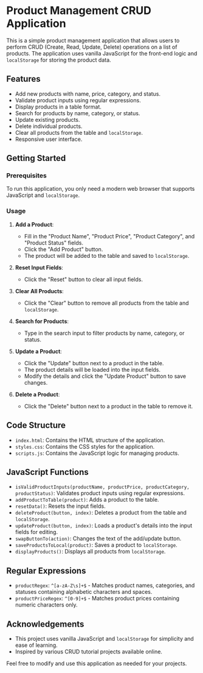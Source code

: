 # Product Management CRUD Application

This is a simple product management application that allows users to perform CRUD (Create, Read, Update, Delete) operations on a list of products. The application uses vanilla JavaScript for the front-end logic and `localStorage` for storing the product data.

## Features

- Add new products with name, price, category, and status.
- Validate product inputs using regular expressions.
- Display products in a table format.
- Search for products by name, category, or status.
- Update existing products.
- Delete individual products.
- Clear all products from the table and `localStorage`.
- Responsive user interface.

## Getting Started

### Prerequisites

To run this application, you only need a modern web browser that supports JavaScript and `localStorage`.

### Usage

1. **Add a Product**:
    - Fill in the "Product Name", "Product Price", "Product Category", and "Product Status" fields.
    - Click the "Add Product" button.
    - The product will be added to the table and saved to `localStorage`.

2. **Reset Input Fields**:
    - Click the "Reset" button to clear all input fields.

3. **Clear All Products**:
    - Click the "Clear" button to remove all products from the table and `localStorage`.

4. **Search for Products**:
    - Type in the search input to filter products by name, category, or status.

5. **Update a Product**:
    - Click the "Update" button next to a product in the table.
    - The product details will be loaded into the input fields.
    - Modify the details and click the "Update Product" button to save changes.

6. **Delete a Product**:
    - Click the "Delete" button next to a product in the table to remove it.

## Code Structure

- `index.html`: Contains the HTML structure of the application.
- `styles.css`: Contains the CSS styles for the application.
- `scripts.js`: Contains the JavaScript logic for managing products.

## JavaScript Functions

- `isValidProductInputs(productName, productPrice, productCategory, productStatus)`: Validates product inputs using regular expressions.
- `addProductToTable(product)`: Adds a product to the table.
- `resetData()`: Resets the input fields.
- `deleteProduct(button, index)`: Deletes a product from the table and `localStorage`.
- `updateProduct(button, index)`: Loads a product's details into the input fields for editing.
- `swapButtonTo(action)`: Changes the text of the add/update button.
- `saveProductsToLocal(product)`: Saves a product to `localStorage`.
- `displayProducts()`: Displays all products from `localStorage`.

## Regular Expressions

- `productRegex`: `^[a-zA-Z\s]+$` - Matches product names, categories, and statuses containing alphabetic characters and spaces.
- `productPriceRegex`: `^[0-9]+$` - Matches product prices containing numeric characters only.

## Acknowledgements

- This project uses vanilla JavaScript and `localStorage` for simplicity and ease of learning.
- Inspired by various CRUD tutorial projects available online.

Feel free to modify and use this application as needed for your projects.
